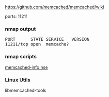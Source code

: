 https://github.com/memcached/memcached/wiki

ports: 11211

### nmap output
<pre>
PORT      STATE SERVICE   VERSION
11211/tcp open  memcache?
</pre>

### nmap scripts
[memcached-info.nse](https://nmap.org/nsedoc/scripts/memcached-info.html)

### Linux Utils
libmemcached-tools
